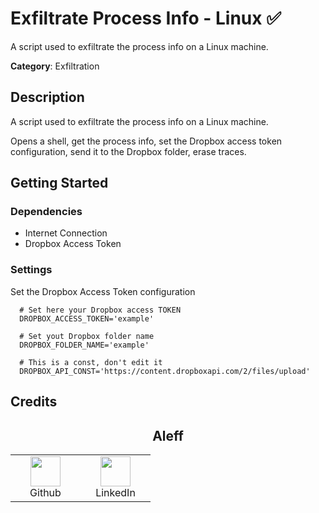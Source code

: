  
# Exfiltrate Process Info - Linux ✅

A script used to exfiltrate the process info on a Linux machine.

**Category**: Exfiltration

## Description

A script used to exfiltrate the process info on a Linux machine.

Opens a shell, get the process info, set the Dropbox access token configuration, send it to the Dropbox folder, erase traces.

## Getting Started

### Dependencies

* Internet Connection
* Dropbox Access Token

### Settings

Set the Dropbox Access Token configuration

```shell
  # Set here your Dropbox access TOKEN
  DROPBOX_ACCESS_TOKEN='example'

  # Set yout Dropbox folder name
  DROPBOX_FOLDER_NAME='example'

  # This is a const, don't edit it
  DROPBOX_API_CONST='https://content.dropboxapi.com/2/files/upload'
```

## Credits

<h2 align="center">Aleff</h2>
<div align=center>
<table>
  <tr>
    <td align="center" width="96">
      <a href="https://github.com/aleff-github">
        <img src=https://github.com/aleff-github/aleff-github/blob/main/img/github.png?raw=true width="48" height="48" />
      </a>
      <br>Github
    </td>
    <td align="center" width="96">
      <a href="https://www.linkedin.com/in/alessandro-greco-aka-aleff/">
        <img src=https://github.com/aleff-github/aleff-github/blob/main/img/linkedin.png?raw=true width="48" height="48" />
      </a>
      <br>LinkedIn
    </td>
  </tr>
</table>
</div>
